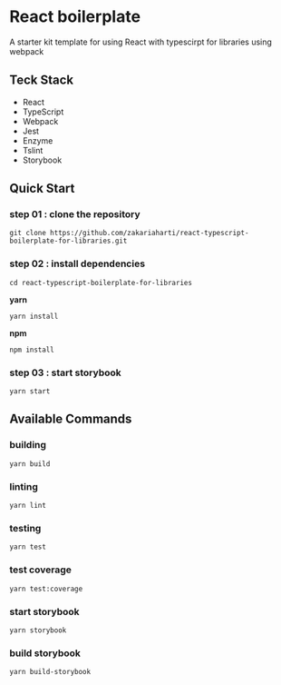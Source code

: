 # React boilerplate
A starter kit template for using React with typescirpt for libraries using webpack

## Teck Stack
- React
- TypeScript
- Webpack
- Jest
- Enzyme
- Tslint
- Storybook

## Quick Start

### step 01 : clone the repository

```       
git clone https://github.com/zakariaharti/react-typescript-boilerplate-for-libraries.git 
```

### step 02 : install dependencies
```
cd react-typescript-boilerplate-for-libraries
```
**yarn**
```
yarn install
```

**npm**
```
npm install
```

### step 03 : start storybook
```
yarn start
```

## Available Commands

### building
```
yarn build
```

### linting
```
yarn lint
```

### testing
```
yarn test
```

### test coverage
```
yarn test:coverage
```

### start storybook
```
yarn storybook
```

### build storybook
```
yarn build-storybook
```

